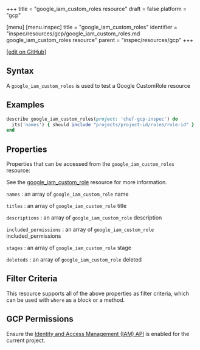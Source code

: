 +++
title = "google_iam_custom_roles resource"
draft = false
platform = "gcp"

[menu]
  [menu.inspec]
    title = "google_iam_custom_roles"
    identifier = "inspec/resources/gcp/google_iam_custom_roles.md google_iam_custom_roles resource"
    parent = "inspec/resources/gcp"
+++

[\[edit on GitHub\]](https://github.com/inspec/inspec-gcp/blob/master/docs/resources/google_iam_custom_roles.md)

## Syntax

A `google_iam_custom_roles` is used to test a Google CustomRole resource

## Examples

```ruby
describe google_iam_custom_roles(project: 'chef-gcp-inspec') do
  its('names') { should include "projects/project-id/roles/role-id" }
end
```

## Properties

Properties that can be accessed from the `google_iam_custom_roles` resource:

See the [google_iam_custom_role](/inspec/resources/google_iam_custom_role/#properties) resource for more information.

`names`
: an array of `google_iam_custom_role` name

`titles`
: an array of `google_iam_custom_role` title

`descriptions`
: an array of `google_iam_custom_role` description

`included_permissions`
: an array of `google_iam_custom_role` included_permissions

`stages`
: an array of `google_iam_custom_role` stage

`deleteds`
: an array of `google_iam_custom_role` deleted

## Filter Criteria

This resource supports all of the above properties as filter criteria, which can be used
with `where` as a block or a method.

## GCP Permissions

Ensure the [Identity and Access Management (IAM) API](https://console.cloud.google.com/apis/library/iam.googleapis.com/) is enabled for the current project.
